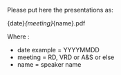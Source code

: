 Please put here the presentations as:

{date}_{meeting}_{name}.pdf

Where :
- date example = YYYYMMDD
- meeting = RD, VRD or A&S or else
- name = speaker name


